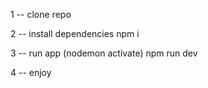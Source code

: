 1 -- clone repo

2 -- install dependencies
    npm i

3 -- run app (nodemon activate)
    npm run dev

4 -- enjoy
